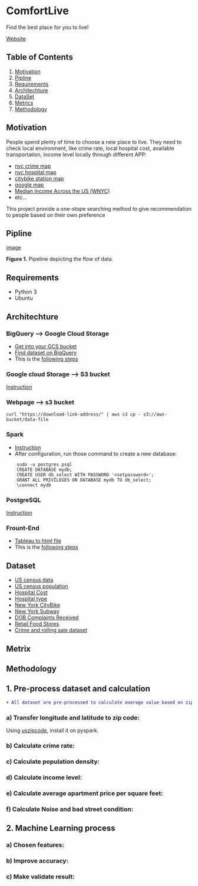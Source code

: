 # ComfortLive
Find the best place for you to live!

[Website](http://predictionsanalytics.xyz/)

## Table of Contents
1. [Motivation](README.md#motivation)
1. [Pipline](README.md#pipline)
1. [Requirements](README.md#requirements)
1. [Architechture](README.md#architechture)
1. [DataSet](README.md#dataset)
1. [Metrics](README.md#metrics)
1. [Methodology](README.methodology)


## Motivation
People spend plenty of time to choose a new place to live. They need to check local environment, like crime rate, local hospital cost, available transportation, income level locally through different APP: 
* [nyc crime map](https://maps.nyc.gov/crime/)
* [nyc hospital map](https://www.targetmap.com/viewer.aspx?reportId=3065)
* [citybike station map](https://member.citibikenyc.com/map/)
* [google map](https://www.google.com/maps/place/New+York,+NY)
* [Median Income Across the US (WNYC)](https://project.wnyc.org/median-income-nation/#4/37.65/-85.12)
* etc...

This project provide a one-stope searching method to give recommendation to people based on their own preference


## Pipline
[image](http://github.com/MengRen2333/living-recommendation/raw/master/images/pipeline.png)

**Figure 1.** Pipeline depicting the flow of data.


## Requirements
* Python 3
* Ubuntu


## Architechture

### BigQuery --> Google Cloud Storage
* [Get into your GCS bucket](https://cloud.google.com/storage/?utm_source=google&utm_medium=cpc&utm_campaign=na-US-all-en-dr-bkws-all-all-trial-e-dr-1008076&utm_content=text-ad-none-any-DEV_c-CRE_79747411687-ADGP_Hybrid+%7C+AW+SEM+%7C+BKWS+%7C+US+%7C+en+%7C+EXA+~+Google+Cloud+Storage-KWID_43700007031545851-kwd-11642151515&utm_term=KW_google%20cloud%20storage-ST_google+cloud+storage&gclid=CjwKCAiA98TxBRBtEiwAVRLqu-Q98O-7xe8Fvcte79YELjXsAud44dJ95qgW3-Pgyzuixv4uZde9HhoCLKwQAvD_BwE)
* [Find dataset on BigQuery](https://console.cloud.google.com/marketplace/browse?filter=solution-type:dataset)
* This is the [following steps](GCS/README.md)

### Google cloud Storage --> S3 bucket
[Instruction](http://proanalyst.net/migrate-files-gcs-into-amazon-s3/)


### Webpage --> s3 bucket
```
curl "https://download-link-address/" | aws s3 cp - s3://aws-bucket/data-file
```


### Spark
* [Instruction](https://docs.google.com/document/d/1InLxbu-FH2nyd0NuJ3ewdvAt0Ttk_bNUwlQop38lq0Q/edit)
* After configuration, run those command to create a new database:
```
    sudo -u postgres psql
    CREATE DATABASE mydb;
    CREATE USER db_select WITH PASSWORD '<setpassword>';
    GRANT ALL PRIVILEGES ON DATABASE mydb TO db_select;
    \connect mydb
 ```


### PostgreSQL
[Instruction](https://blog.insightdatascience.com/simply-install-postgresql-58c1e4ebf252)


### Frount-End
* [Tableau to html file](https://www.youtube.com/watch?v=wJ2CHIJalNU)
* This is the [following steps](Frount-End/README.md)




## Dataset

* [US census data](https://console.cloud.google.com/bigquery?project=plucky-sound-238319&folder&organizationId&p=bigquery-public-data&d=census_bureau_acs&t=zip_codes_2017_5yr&page=table)
* [US census population](https://console.cloud.google.com/bigquery?project=plucky-sound-238319&folder&organizationId&p=bigquery-public-data&d=census_bureau_usa&t=population_by_zip_2010&page=table)
* [Hospital Cost](https://console.cloud.google.com/bigquery?project=plucky-sound-238319&folder&organizationId&p=bigquery-public-data&d=medicare&page=dataset)
* [Hospital type](https://console.cloud.google.com/bigquery?project=plucky-sound-238319&folder&organizationId&p=bigquery-public-data&d=cms_medicare&page=dataset)
* [New York CityBike](https://console.cloud.google.com/bigquery?project=plucky-sound-238319&folder&organizationId&p=bigquery-public-data&d=new_york_citibike&t=citibike_stations&page=table)
* [New York Subway](https://console.cloud.google.com/bigquery?project=plucky-sound-238319&folder&organizationId&p=bigquery-public-data&d=new_york_subway&t=stations&page=table)
* [DOB Complaints Received](https://data.cityofnewyork.us/Housing-Development/DOB-Complaints-Received/eabe-havv)
* [Retail Food Stores](https://data.ny.gov/Economic-Development/Retail-Food-Stores/9a8c-vfzj)
* [Crime and rolling sale dataset](https://drive.google.com/open?id=1N_VBlx5wupROKt040-z0NJFsvYK_cSzv)





## Metrix


## Methodology

## 1. Pre-process dataset and calculation
```diff
+ All dataset are pre-processed to calculate average value based on zip code
```

### a) Transfer longitude and latitude to zip code:
Using <a href="https://uszipcode.readthedocs.io/index.html">uszipcode</a>, install it on pyspark.

### b) Calculate crime rate:


### c) Calculate population density:

### d) Calculate income level:

### e) Calculate average apartment price per square feet:

### f) Calculate Noise and bad street condition:





## 2. Machine Learning process

### a) Chosen features:

### b) Improve accuracy:

### c) Make validate result:








